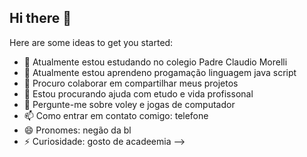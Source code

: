 ## Hi there 👋
Here are some ideas to get you started:

- 🔭 Atualmente estou estudando no colegio Padre Claudio Morelli
- 🌱 Atualmente estou aprendeno progamação linguagem java script
- 👯 Procuro colaborar em compartilhar meus projetos
- 🤔 Estou procurando ajuda com etudo e vida profissonal
- 💬 Pergunte-me sobre voley e jogas de computador 
- 📫 Como entrar em contato comigo: telefone 
- 😄 Pronomes: negão da bl
- ⚡ Curiosidade: gosto de acadeemia 
-->
